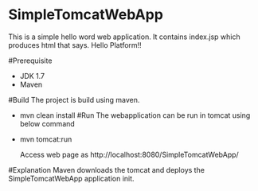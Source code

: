 SimpleTomcatWebApp
==================

This is a simple hello word web application. It contains index.jsp which produces html that says. Hello Platform!!

#Prerequisite 
* JDK 1.7
* Maven

#Build
The project is build using maven.

* mvn clean install
#Run
The webapplication can be run in tomcat using below command

* mvn tomcat:run

	Access web page as http://localhost:8080/SimpleTomcatWebApp/

#Explanation
	Maven downloads the tomcat and deploys the SimpleTomcatWebApp application init.